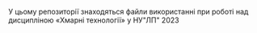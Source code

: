 У цьому репозиторії знаходяться файли використанні при роботі над дисципліною «Хмарні технології» у НУ"ЛП" 2023
